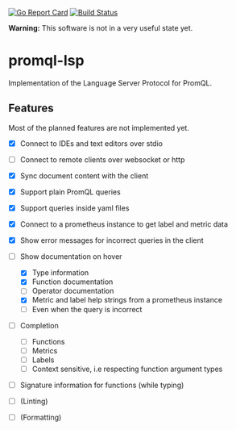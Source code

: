 [![Go Report Card](https://goreportcard.com/badge/github.com/slrtbtfs/promql-lsp)](https://goreportcard.com/report/github.com/slrtbtfs/promql-lsp)
[![Build Status](https://cloud.drone.io/api/badges/slrtbtfs/promql-lsp/status.svg)](https://cloud.drone.io/slrtbtfs/promql-lsp)

**Warning:** This software is not in a very useful state yet.

# promql-lsp

Implementation of the Language Server Protocol for PromQL.

## Features

Most of the planned features are not implemented yet.

- [x] Connect to IDEs and text editors over stdio
- [ ] Connect to remote clients over websocket or http
- [x] Sync document content with the client
- [x] Support plain PromQL queries
- [x] Support queries inside yaml files
- [x] Connect to a prometheus instance to get label and metric data
- [x] Show error messages for incorrect queries in the client
- [ ] Show documentation on hover
  - [x] Type information
  - [x] Function documentation
  - [ ] Operator documentation
  - [x] Metric and label help strings from a prometheus instance
  - [ ] Even when the query is incorrect
- [ ] Completion
  - [ ] Functions
  - [ ] Metrics
  - [ ] Labels
  - [ ] Context sensitive, i.e respecting function argument types
- [ ] Signature information for functions (while typing)
- [ ] (Linting)
- [ ] (Formatting)

